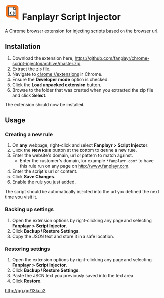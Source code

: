 ![Icon](src/icon48.png) Fanplayr Script Injector
============================================

A Chrome browser extension for injecting scripts based on the browser url.

## Installation

1. Download the extension here, <https://github.com/fanplayr/chrome-script-injector/archive/master.zip>.
2. Extract the zip file.
3. Navigate to <a href="chrome://extensions" target="_blank">chrome://extensions</a> in Chrome.
4. Ensure the **Developer mode** option is checked.
5. Click the **Load unpacked extension** button.
6. Browse to the folder that was created when you extracted the zip file and click **Select**.

The extension should now be installed.

## Usage

### Creating a new rule

1. On **any** webpage, right-click and select **Fanplayr > Script Injector**.
2. Click the **New Rule** button at the bottom to define a new rule.
3. Enter the website's domain, url or pattern to match against.
    - Enter the customer's domain, for example `*fanplayr.com*` to have this rule run on any page on http://www.fanplayr.com. 
4. Enter the script's url or content.
5. Click **Save Changes**.
6. Enable the rule you just added.

The script should be automatically injected into the url you defined the next time you visit it.


### Backing up settings

1. Open the extension options by right-clicking any page and selecting **Fanplayr > Script Injector**.
2. Click **Backup / Restore Settings**.
3. Copy the JSON text and store it in a safe location.

### Restoring settings

1. Open the extension options by right-clicking any page and selecting **Fanplayr > Script Injector**.
2. Click **Backup / Restore Settings**.
3. Paste the JSON text you previously saved into the text area.
4. Click **Restore**.


http://gg.gg/13kub2
